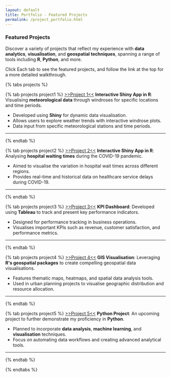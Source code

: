 ```yaml
---
layout: default
title: Portfolio - Featured Projects
permalink: /project_portfolio.html
---
```

### Featured Projects

Discover a variety of projects that reflect my experience with **data analytics**, **visualisation**, and **geospatial techniques**, spanning a range of tools including **R**, **Python**, and more.

Click Each tab to see the featured projects, and follow the link at the top for a more detailed walkthrough.

{% tabs projects %}
  
  {% tab projects project1 %}
  [>>Project 1<<](./_posts/2025-01-24-project1.markdown)
  **Interactive Shiny App in R**: Visualising **meteorological data** through windroses for specific locations and time periods.
  
  - Developed using **Shiny** for dynamic data visualisation.
  - Allows users to explore weather trends with interactive windrose plots.
  - Data input from specific meteorological stations and time periods.
  
  <hr>
  {% endtab %}
  
  {% tab projects project2 %}
  [>>Project 2<<](./_posts/2025-01-24-project2.markdown)
  **Interactive Shiny App in R**: Analysing **hospital waiting times** during the COVID-19 pandemic.
  
  - Aimed to visualise the variation in hospital wait times across different regions.
  - Provides real-time and historical data on healthcare service delays during COVID-19.
  
  <hr>
  {% endtab %}
  
  {% tab projects project3 %}
  [>>Project 3<<](./_posts/2025-01-24-project3.markdown)
  **KPI Dashboard**: Developed using **Tableau** to track and present key performance indicators.
  
  - Designed for performance tracking in business operations.
  - Visualises important KPIs such as revenue, customer satisfaction, and performance metrics.
  
  <hr>
  {% endtab %}
  
  {% tab projects project4 %}
  [>>Project 4<<](./_posts/2025-01-24-project4.markdown)
  **GIS Visualisation**: Leveraging **R's geospatial packages** to create compelling geospatial data visualisations.
  
  - Features thematic maps, heatmaps, and spatial data analysis tools.
  - Used in urban planning projects to visualise geographic distribution and resource allocation.
  
  <hr>
  {% endtab %}
  
  {% tab projects project5 %}
  [>>Project 5<<](./_posts/2025-01-24-project5.markdown)
  **Python Project**: An upcoming project to further demonstrate my proficiency in **Python**.
  
  - Planned to incorporate **data analysis**, **machine learning**, and **visualisation** techniques.
  - Focus on automating data workflows and creating advanced analytical tools.
  
  <hr>
  {% endtab %}
  
{% endtabs %}
